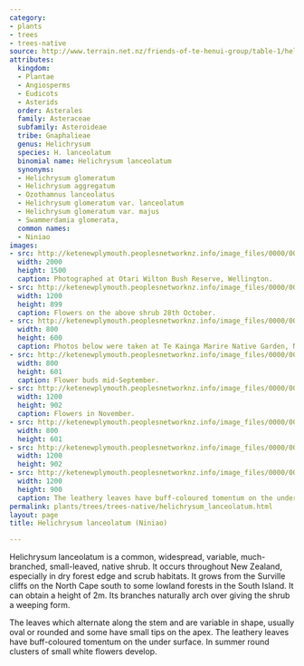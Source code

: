 ```yaml
---
category:
- plants
- trees
- trees-native
source: http://www.terrain.net.nz/friends-of-te-henui-group/table-1/helichrysum-lanceolatum-niniao.html
attributes:
  kingdom:
  - Plantae
  - Angiosperms
  - Eudicots
  - Asterids
  order: Asterales
  family: Asteraceae
  subfamily: Asteroideae
  tribe: Gnaphalieae
  genus: Helichrysum
  species: H. lanceolatum
  binomial name: Helichrysum lanceolatum
  synonyms:
  - Helichrysum glomeratum
  - Helichrysum aggregatum
  - Ozothamnus lanceolatus
  - Helichrysum glomeratum var. lanceolatum
  - Helichrysum glomeratum var. majus
  - Swammerdamia glomerata,
  common names:
  - Niniao
images:
- src: http://ketenewplymouth.peoplesnetworknz.info/image_files/0000/0009/1918/Helichrysum_lanceolatum__Niniao__Syn_Helichrysum_aggregatum-001.JPG
  width: 2000
  height: 1500
  caption: Photographed at Otari Wilton Bush Reserve, Wellington.
- src: http://ketenewplymouth.peoplesnetworknz.info/image_files/0000/0009/1923/Helichrysum_lanceolatum__Niniao__Syn_Helichrysum_aggregatum-002.JPG
  width: 1200
  height: 899
  caption: Flowers on the above shrub 28th October.
- src: http://ketenewplymouth.peoplesnetworknz.info/image_files/0000/0007/9628/Helicrysum_lanceolatum___Niniao-011.JPG
  width: 800
  height: 600
  caption: Photos below were taken at Te Kainga Marire Native Garden, New Plymouth.
- src: http://ketenewplymouth.peoplesnetworknz.info/image_files/0000/0007/9623/Helicrysum_lanceolatum___Niniao-006.JPG
  width: 800
  height: 601
  caption: Flower buds mid-September.
- src: http://ketenewplymouth.peoplesnetworknz.info/image_files/0000/0008/1743/Helichrysum_lanceolatum__Niniao_-004.JPG
  width: 1200
  height: 902
  caption: Flowers in November.
- src: http://ketenewplymouth.peoplesnetworknz.info/image_files/0000/0008/1738/Helichrysum_lanceolatum__Niniao_-002.JPG
  width: 800
  height: 601
- src: http://ketenewplymouth.peoplesnetworknz.info/image_files/0000/0009/1933/Helicrysum_lanceolatum___Niniao-001.JPG
  width: 1200
  height: 902
- src: http://ketenewplymouth.peoplesnetworknz.info/image_files/0000/0009/1928/Helicrysum_lanceolatum___Niniao-003.JPG
  width: 1200
  height: 900
  caption: The leathery leaves have buff-coloured tomentum on the under surface.
permalink: plants/trees/trees-native/helichrysum_lanceolatum.html
layout: page
title: Helichrysum lanceolatum (Niniao)

---
```

Helichrysum lanceolatum is a common, widespread, variable, much-branched, small-leaved, native shrub. It occurs throughout New Zealand, especially in dry forest edge and scrub habitats. It grows from the Surville cliffs on the North Cape south to some lowland forests in the South Island. It can obtain a height of 2m. Its branches naturally arch over giving the shrub a weeping form.

The leaves which alternate along the stem and are variable in shape, usually oval or rounded and some have small tips on the apex. The leathery leaves have buff-coloured tomentum on the under surface.
In summer round clusters of small white flowers develop.
